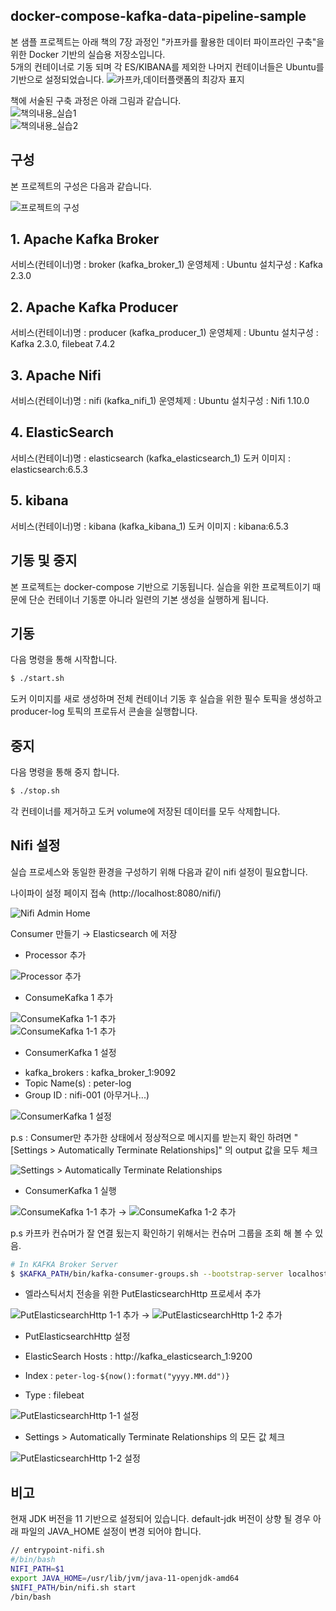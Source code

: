 docker-compose-kafka-data-pipeline-sample
----
본 샘플 프로젝트는 아래 책의 7장 과정인 "카프카를 활용한 데이터 파이프라인 구축"을 위한 Docker 기반의 실습용 저장소입니다.    
5개의 컨테이너로 기동 되며 각 ES/KIBANA를 제외한 나머지 컨테이너들은 Ubuntu를 기반으로 설정되었습니다.
![카프카,데이터플랫폼의 최강자 표지](/img/0.jpeg)     

책에 서술된 구축 과정은 아래 그림과 같습니다.    
![책의내용_실습1](/img/1.png)    
![책의내용_실습2](/img/2.png)    

구성
----
본 프로젝트의 구성은 다음과 같습니다.    

![프로젝트의 구성](/img/3.png)    

## 1. Apache Kafka Broker ##    
서비스(컨테이너)명 : broker (kafka_broker_1)
운영체제 : Ubuntu
설치구성 : Kafka 2.3.0

## 2. Apache Kafka Producer ##    
서비스(컨테이너)명 : producer (kafka_producer_1)
운영체제 : Ubuntu
설치구성 : Kafka 2.3.0, filebeat 7.4.2

## 3. Apache Nifi ##    
서비스(컨테이너)명 : nifi (kafka_nifi_1)
운영체제 : Ubuntu
설치구성 : Nifi 1.10.0 

## 4. ElasticSearch ##    
서비스(컨테이너)명 : elasticsearch (kafka_elasticsearch_1)
도커 이미지 : elasticsearch:6.5.3 

## 5. kibana ##    
서비스(컨테이너)명 : kibana (kafka_kibana_1)
도커 이미지 : kibana:6.5.3 

기동 및 중지
----
본 프로젝트는 docker-compose 기반으로 기동됩니다. 실습을 위한 프로젝트이기 때문에 단순 컨테이너 기동뿐 아니라 일련의 기본 생성을 실행하게 됩니다.    

## 기동 ##
다음 명령을 통해 시작합니다.    

```bash
$ ./start.sh
```

도커 이미지를 새로 생성하며 전체 컨테이너 기동 후 실습을 위한 필수 토픽을 생성하고 producer-log 토픽의 프로듀서 콘솔을 실행합니다.    

## 중지 ##
다음 명령을 통해 중지 합니다.

```bash
$ ./stop.sh
```

각 컨테이너를 제거하고 도커 volume에 저장된 데이터를 모두 삭제합니다.     

Nifi 설정
----
실습 프로세스와 동일한 환경을 구성하기 위해 다음과 같이 nifi 설정이 필요합니다.    

나이파이 설정 페이지 접속 (http://localhost:8080/nifi/)    

![Nifi Admin Home](/img/4.png)    

Consumer 만들기 → Elasticsearch 에 저장

- Processor 추가   

![Processor 추가](/img/5.png)    

- ConsumeKafka 1 추가    

![ConsumeKafka 1-1 추가](/img/6.png)     
![ConsumeKafka 1-1 추가](/img/7.png)    


- ConsumerKafka 1 설정

+ kafka_brokers : kafka_broker_1:9092
+ Topic Name(s) : peter-log
+ Group ID : nifi-001 (아무거나...)

![ConsumerKafka 1 설정](/img/8.png)    

p.s : Consumer만 추가한 상태에서 정상적으로 메시지를 받는지 확인 하려면 "[Settings > Automatically Terminate Relationships]" 의 output 값을 모두 체크

![Settings > Automatically Terminate Relationships](/img/9.png)    

- ConsumerKafka 1 실행 

![ConsumeKafka 1-1 추가](/img/10.png) -> ![ConsumeKafka 1-2 추가](/img/11.png)  

p.s 카프카 컨슈머가 잘 연결 됬는지 확인하기 위해서는 컨슈머 그룹을 조회 해 볼 수 있음.    

```bash
# In KAFKA Broker Server
$ $KAFKA_PATH/bin/kafka-consumer-groups.sh --bootstrap-server localhost:9092 --list
```

- 엘라스틱서치 전송을 위한 PutElasticsearchHttp 프로세서 추가     

![PutElasticsearchHttp 1-1 추가](/img/12.png) -> ![PutElasticsearchHttp 1-2 추가](/img/13.png)  

- PutElasticsearchHttp 설정     

+ ElasticSearch Hosts : http://kafka_elasticsearch_1:9200    
+ Index : `peter-log-${now():format("yyyy.MM.dd")}`    
 
+ Type : filebeat     

![PutElasticsearchHttp 1-1 설정](/img/14.png)     

+ Settings > Automatically Terminate Relationships 의 모든 값 체크

![PutElasticsearchHttp 1-2 설정](/img/15.png)     


비고
----
현재 JDK 버전을 11 기반으로 설정되어 있습니다. default-jdk 버전이 상향 될 경우 아래 파일의 JAVA_HOME 설정이 변경 되어야 합니다.    

```bash
// entrypoint-nifi.sh
#/bin/bash
NIFI_PATH=$1
export JAVA_HOME=/usr/lib/jvm/java-11-openjdk-amd64
$NIFI_PATH/bin/nifi.sh start
/bin/bash
``` 